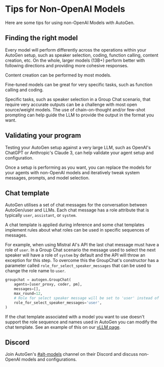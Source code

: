 # Tips for Non-OpenAI Models

Here are some tips for using non-OpenAI Models with AutoGen.

## Finding the right model
Every model will perform differently across the operations within your AutoGen
setup, such as speaker selection, coding, function calling, content creation,
etc. On the whole, larger models (13B+) perform better with following directions
and providing more cohesive responses.

Content creation can be performed by most models.

Fine-tuned models can be great for very specific tasks, such as function calling
and coding.

Specific tasks, such as speaker selection in a Group Chat scenario, that require
very accurate outputs can be a challenge with most open source/weight models. The
use of chain-on-thought and/or few-shot prompting can help guide the LLM to provide
the output in the format you want.

## Validating your program
Testing your AutoGen setup against a very large LLM, such as OpenAI's ChatGPT or
Anthropic's Claude 3, can help validate your agent setup and configuration.

Once a setup is performing as you want, you can replace the models for your agents
with non-OpenAI models and iteratively tweak system messages, prompts, and model
selection.

## Chat template
AutoGen utilises a set of chat messages for the conversation between AutoGen/user
and LLMs. Each chat message has a role attribute that is typically `user`,
`assistant`, or `system`.

A chat template is applied during inference and some chat templates implement rules about
what roles can be used in specific sequences of messages.

For example, when using Mistral AI's API the last chat message must have a role of `user`.
In a Group Chat scenario the message used to select the next speaker will have a role of
`system` by default and the API will throw an exception for this step. To overcome this the
GroupChat's constructor has a parameter called `role_for_select_speaker_messages` that can
be used to change the role name to `user`.

```python
groupchat = autogen.GroupChat(
    agents=[user_proxy, coder, pm],
    messages=[],
    max_round=12,
    # Role for select speaker message will be set to 'user' instead of 'system'
    role_for_select_speaker_messages='user',
)
```

If the chat template associated with a model you want to use doesn't support the role
sequence and names used in AutoGen you can modify the chat template. See an example of
this on our [vLLM page](/docs/topics/non-openai-models/local-vllm#chat-template).

## Discord
Join AutoGen's [#alt-models](https://discord.com/channels/1153072414184452236/1201369716057440287)
channel on their Discord and discuss non-OpenAI models and configurations.